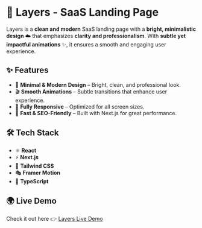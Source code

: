 # 🎯 Layers - SaaS Landing Page

Layers is a **clean and modern** SaaS landing page with a **bright, minimalistic design** ☁️ that emphasizes **clarity and professionalism**. With **subtle yet impactful animations** ✨, it ensures a smooth and engaging user experience.

## ✨ Features

- 🌟 **Minimal & Modern Design** – Bright, clean, and professional look.  
- 🎬 **Smooth Animations** – Subtle transitions that enhance user experience.  
- 📱 **Fully Responsive** – Optimized for all screen sizes.  
- 🚀 **Fast & SEO-Friendly** – Built with Next.js for great performance.  

## 🛠 Tech Stack

- ⚛ **React**
- ⚡ **Next.js**
- 🎨 **Tailwind CSS**
- 🎭 **Framer Motion**
- 📝 **TypeScript**

## 🌍 Live Demo

Check it out here 👉 [Layers Live Demo]([https://modern-saas-landing-page-nextjs.vercel.app/](https://modern-saas-landing-page-nextjs.vercel.app/))

